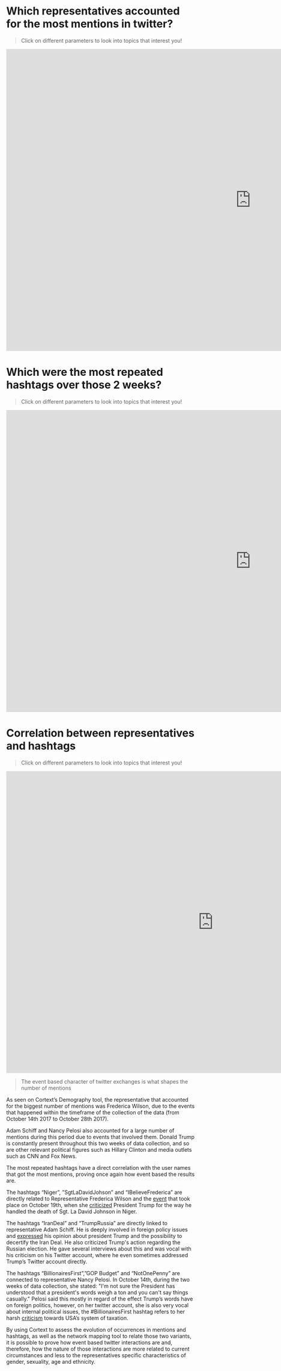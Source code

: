 

# Which representatives accounted for the most mentions in twitter?
> Click on different parameters to look into topics that interest you!  
<iframe src="https://documents.cortext.net/0cf2/0cf23b70382c05b07e2e3e14e1bd2b3b/48510/temporal%20evolution/basic_statistics_entities_user_mentions_20ISIpubdate.html" frameborder="0" style="overflow:hidden;border:1px solid #DDDDDD;" width="1300" height="800" allowfullscreen></iframe> 


# Which were the most repeated hashtags over those 2 weeks?
> Click on different parameters to look into topics that interest you!  

<iframe src="https://documents.cortext.net/a112/a11239f5a529652d164d5d81f64e049d/48229/temporal%20evolution/basic_statistics_entities_hashtags_20ISIpubdate.html" frameborder="0" style="overflow:hidden;border:1px solid #DDDDDD;" width="1300" height="800" allowfullscreen></iframe>
 

# Correlation between representatives and hashtags
> Click on different parameters to look into topics that interest you!  

<iframe src="https://documents.cortext.net/lib/mapexplorer/explorerjs.html?file=https://assets.cortext.net/docs/e4737e695df6b02c83cc90d96f9603dd" frameborder="0" style="overflow:hidden;border:1px solid #DDDDDD;" width="1100" height="800" allowfullscreen></iframe>

> The event based character of twitter exchanges is what shapes the number of mentions 

As seen on Cortext’s Demography tool, the representative that accounted for the biggest number of mentions was Frederica Wilson, due to the events that happened within the timeframe of the collection of the data (from October 14th 2017 to October 28th 2017). 

Adam Schiff and Nancy Pelosi also accounted for a large number of mentions during this period due to events that involved them. Donald Trump is constantly present throughout this two weeks of data collection, and so are other relevant political figures such as Hillary Clinton and media outlets such as CNN and Fox News. 

The most repeated hashtags have a direct correlation with the user names that got the most mentions, proving once again how event based the results are. 

The hashtags “Niger”, ”SgtLaDavidJohson” and “IBelieveFrederica” are directly related to Representative Frederica Wilson and  the [event](https://www.thedailybeast.com/frederica-wilson-vs-trump-and-now-john-kelly-easygo-with-wilson) that took place on October 19th, when she [criticized](http://time.com/4993045/myeshia-johnson-donald-trump-frederica-wilson/) President Trump for the way he handled the death of Sgt. La David Johnson in Niger.

The hashtags “IranDeal” and “TrumpRussia” are directly linked to representative Adam Schiff. He is deeply involved in foreign policy issues and [expressed](https://schiff.house.gov/news/press-releases/intel-committee-ranking-member-schiff-statement-on-president-trumps-decision-to-decertify-iran-dealhttps://www.nytimes.com/2017/10/22/us/politics/russia-investigation-congress-intelligence-committees-gowdy.html) his opinion about president Trump and the possibility to decertify the Iran Deal. He also criticized Trump's action regarding the Russian election. He gave several interviews about this and was vocal with his criticism on his Twitter account, where he even sometimes addressed Trump’s Twitter account directly.

The hashtags “BillionairesFirst”,”GOP Budget” and “NotOnePenny” are connected to representative Nancy Pelosi. In October 14th, during the two weeks of data collection, she stated: "I'm not sure the President has understood that a president's words weigh a ton and you can't say things casually." Pelosi said this mostly in regard of the effect Trump’s words have on foreign politics, however, on her twitter account, she is also very vocal about internal political issues, the #BillionairesFirst hashtag refers to her harsh [criticism](http://www.foxbusiness.com/politics/2017/10/26/trumps-plan-to-eliminate-salt-will-shave-10-off-value-your-home-pelosi.html) towards USA’s system of taxation. 

By using Cortext to assess the evolution of occurrences in mentions and hashtags, as well as the network mapping tool to relate  those two variants, it is possible to prove how event based twitter interactions are and, therefore, how the nature of those interactions are more related to current circumstances and less to the representatives specific characteristics of gender, sexuality, age and ethnicity. 

